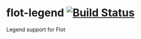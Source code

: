 # flot-legend [![Build Status](https://travis-ci.org/j-white/flot-legend.svg)](https://travis-ci.org/j-white/flot-legend)

Legend support for Flot
